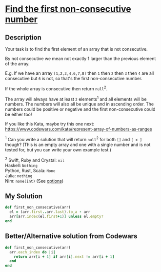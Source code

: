 # [Find the first non-consecutive number](https://www.codewars.com/kata/58f8a3a27a5c28d92e000144)

## Description
Your task is to find the first element of an array that is not consecutive.

By not consecutive we mean not exactly 1 larger than the previous element of the array.

E.g. If we have an array `[1,2,3,4,6,7,8]` then `1` then `2` then `3` then `4` are all consecutive but `6` is not, so 
that's the first non-consecutive number.

If the whole array is consecutive then return `null`<sup>2</sup>.

The array will always have at least `2` elements<sup>1</sup> and all elements will be numbers. The numbers 
will also all be unique and in ascending order. The numbers could be positive or negative and the first non-consecutive 
could be either too!

If you like this Kata, maybe try this one next: https://www.codewars.com/kata/represent-array-of-numbers-as-ranges

<sup>1</sup> Can you write a solution that will return `null`<sup>2</sup> for both `[]` and `[ x ]` though? (This is an 
empty array and one with a single number and is not tested for, but you can write your own example test.)

<sup>2</sup>
Swift, Ruby and Crystal: `nil`\
Haskell: `Nothing`\
Python, Rust, Scala: `None`\
Julia: `nothing`\
Nim: `none(int)` (See [options](https://nim-lang.org/docs/options.html))

## My Solution
```ruby
def first_non_consecutive(arr)
  el = (arr.first..arr.last).to_a - arr
  arr[arr.index(el.first+1)] unless el.empty?
end
```

## Better/Alternative solution from Codewars
```ruby
def first_non_consecutive(arr)
  arr.each_index do |i|
    return arr[i + 1] if arr[i].next != arr[i + 1]
  end
end
```
